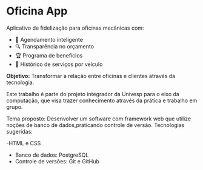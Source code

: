 # Oficina App  

Aplicativo de fidelização para oficinas mecânicas com:  
- 📅 Agendamento inteligente  
- 🔍 Transparência no orçamento  
- 🏆 Programa de benefícios  
- 🚗 Histórico de serviços por veículo  
  

**Objetivo:** Transformar a relação entre oficinas e clientes através da tecnologia.  


Este trabalho é parte do projeto integrador da Univesp para o eixo da computação, que visa trazer conhecimento através da prática e trabalho em grupo.

Tema proposto: Desenvolver um software com framework web que utilize noções de banco de dados,praticando controle de versão.
Tecnologias sugeridas:

-HTML e CSS
- Banco de dados: PostgreSQL
- Controle de versões: Git e GitHub
